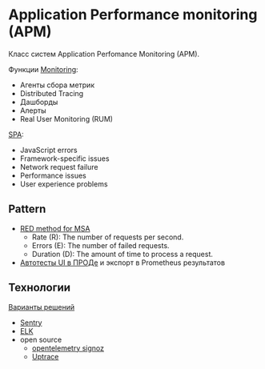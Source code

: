 # Application Performance monitoring (APM)

Класс систем Application Perfomance Monitoring (APM).

Функции [Monitoring](../technology/monitoring.md):

- Агенты сбора метрик
- Distributed Tracing
- Дашборды
- Алерты
- Real User Monitoring (RUM)

[SPA](style/spa.md):

- JavaScript errors
- Framework-specific issues
- Network request failure
- Performance issues
- User experience problems

## Pattern

- [RED method for MSA](https://thenewstack.io/monitoring-microservices-red-method/)
  - Rate (R): The number of requests per second.
  - Errors (E): The number of failed requests.
  - Duration (D): The amount of time to process a request.
- [Автотесты UI в ПРОДе](https://nedmcclain.medium.com/frontend-monitoring-with-prometheus-38f798406125) и экспорт в Prometheus результатов

## Технологии

[Варианты решений](https://openapm.io/landscape)
- [Sentry](../../technology/observability/sentry.md)
- [ELK](../../technology/monitoring/elk.md)
- open source
  - [opentelemetry signoz](https://signoz.io/)
  - [Uptrace](https://github.com/uptrace/uptrace)